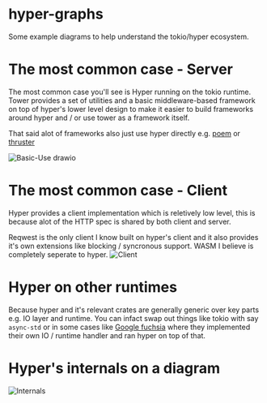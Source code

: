 # hyper-graphs
Some example diagrams to help understand the tokio/hyper ecosystem.

# The most common case - Server
The most common case you'll see is Hyper running on the tokio runtime. Tower provides a set of utilities and a basic middleware-based framework on top of hyper's lower level design to make it easier to build frameworks around hyper and / or use tower as a framework itself.

That said alot of frameworks also just use hyper directly e.g. [poem](https://github.com/poem-web/poem) or [thruster](https://github.com/thruster-rs/Thruster)

![Basic-Use drawio](https://user-images.githubusercontent.com/57491488/148132102-ecf5c8f5-d807-46b4-b95c-19fda75ca5cf.png)

# The most common case - Client
Hyper provides a client implementation which is reletively low level, this is because alot of the HTTP spec is shared by both client and server.

Reqwest is the only client I know built on hyper's client and it also provides it's own extensions like blocking / syncronous support. WASM I believe is completely seperate to hyper.
![Client](https://user-images.githubusercontent.com/57491488/148133506-4448a102-adb8-4694-8534-5f71f459b065.png)

# Hyper on other runtimes
Because hyper and it's relevant crates are generally generic over key parts e.g. IO layer and runtime. You can infact swap out things like tokio with say `async-std` or in some cases like [Google fuchsia](https://fuchsia.dev/) where they implemented their own IO / runtime handler and ran hyper on top of that.

# Hyper's internals on a diagram
![Internals](https://user-images.githubusercontent.com/57491488/148133066-67ee469c-e12f-4392-aabe-92e3c604c3e2.png)
